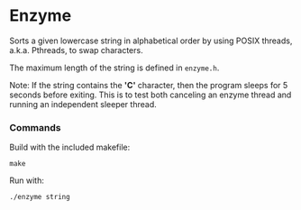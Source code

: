 # Enzyme
Sorts a given lowercase string in alphabetical order by using POSIX threads, a.k.a. Pthreads, to swap characters.

The maximum length of the string is defined in ```enzyme.h```.

Note: If the string contains the **'C'** character, then the program sleeps for 5 seconds before exiting. This is to test both canceling an enzyme thread and running an independent sleeper thread.

### Commands
Build with the included makefile:
```
make
```
Run with:
```
./enzyme string
```
